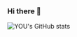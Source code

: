 ### Hi there 👋

<!--
**YOUChanWill/YOUChanWill** is a ✨ _special_ ✨ repository because its `README.md` (this file) appears on your GitHub profile.

Here are some ideas to get you started:

- 🔭 I’m currently working on ...
- 🌱 I’m currently learning ...
- 👯 I’m looking to collaborate on ...
- 🤔 I’m looking for help with ...
- 💬 Ask me about ...
- 📫 How to reach me: ...
- 😄 Pronouns: ...
- ⚡ Fun fact: ...
-->

![YOU's GitHub stats](https://github-readme-stats.vercel.app/api?username=youchanwill&show_icons=true&theme=transparent)
